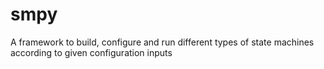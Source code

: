 # smpy
A framework to build, configure and run different types of state machines according to given configuration inputs
